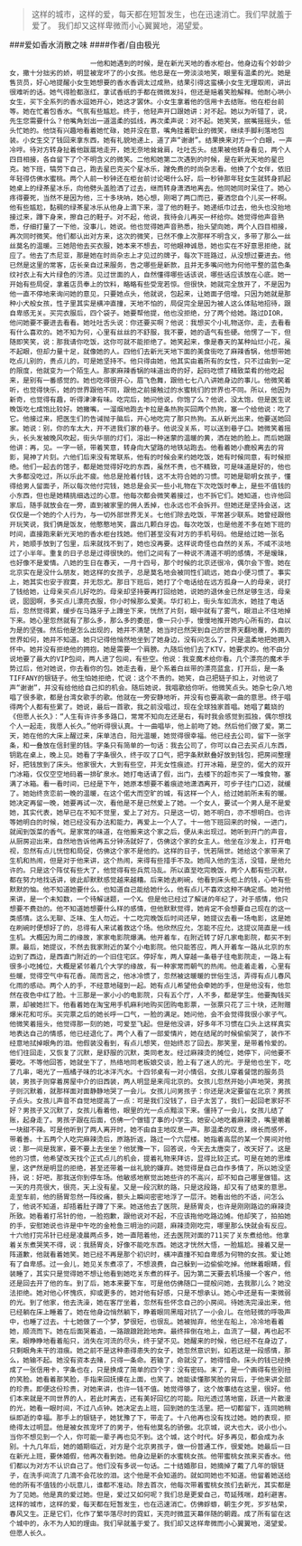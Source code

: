 > 这样的城市，这样的爱，每天都在短暂发生，也在迅速消亡。我们早就羞于爱了。 我们却又这样卑微而小心翼翼地，渴望爱。

###爱如香水消散之味
####作者/自由极光

						一他和她遇到的时候，是在新光天地的香水柜台。他身边有个妙龄少女，撒十分拙劣的娇，明显被宠坏了的小女孩。他总是在一旁淡淡地笑，眼里有温柔的光。她是售货员，好心地提醒小女生她想要的香水香调太过成熟，结果引得这蛮横小女生无理取闹，讲出很难听的话。她气得脸都涨红，拿试香纸的手都在微微发抖，但还是赔着笑脸解释。他耐心哄小女生，买下全系列的香水逗她开心，她这才罢休。小女生拿着他的信用卡去结账。他在柜台前等。她在忙着包香水。气氛有些尴尬。终于，他轻声开口跟她讲：对不起。她以为听错了，说，先生您需要什么？他嘴角划出一道温柔的弧线，再次柔声说：对不起。她笑笑，抿嘴摇摇头，低头忙她的。他饶有兴趣地看着她忙碌，她并没在意，嘴角挂着职业的微笑，继续手脚利落地包装。小女生交了钱回来拿东西，她有礼貌地递上，道了声“谢谢”。结果换来对方一个白眼，一声冷哼。待对方转身扯着他跋扈地走开，她无奈地耸耸肩，吐吐舌头。结果被他转身看见，两个人四目相接，各自留下了个不明含义的微笑。二他和她第二次遇到的时候，是在新光天地的星巴克。她下班，犒劳下自己，跑去星巴克买个星冰乐，蹭免费的时尚杂志看。他换了个女伴，依旧年轻得仿佛水蜜桃。两个人前一秒钟还在柜台前讨论喝什么好，后一秒钟那年轻女生就转身抓起她桌上的绿茶星冰乐，向他劈头盖脸洒了过去，继而转身潇洒地离去。他同她同时呆住了。她心疼得要死，当然不是因为他，三十多块呐，她心想，刚喝了两口而已，要洒您自个儿买一杯啊。他有些尴尬，黏稠的绿茶星冰乐从他身上滴下来，湿了他的鞋子。她递纸巾过去，他头也没抬地接过来，蹲下身来，擦自己的鞋子。对不起，他说，我待会儿再买一杯给你。她觉得他声音熟悉，仔细打量了一下他，没事儿，她说。他也觉得她声音熟悉，抬头望向她，两个人四目相接，再次同时微笑。他们都认出对方来，这次的微笑，已然不像上次那样不明含义，多带了那么一丝丝莫名的温暖。三她陪他去买衣服，她本来不想去，可他眼神诚恳，她也实在不好意思拒绝，就应了。他去了杰尼亚，那是她在时尚杂志上才见过的牌子，每次下班路过，从没想过要进去。他已然是这里的常客，店长亲自过来服务，告之哪些是新款，且并无多嘴问他为何他平整的蓝色条纹衬衣上有大片绿色的污渍。见过世面的人，自然懂得哪些话该说，哪些话应该放在心底。她一开始有些局促，拿着店员奉上的饮料，略略有些受宠若惊。但很快，她就完全放开了，不是因为他一直不停地来询问她的意见，只要她点头，他就说，包起来，让她面子倍增。只因为她就是那种小犬般女孩，性子里其实是横冲直撞，天地不怕的，局促完全是因为被人这么体贴地招待，跟自卑感无关。买完衣服后，四个袋子。她要帮他提，他也没拒绝，分了两个给她。路过DIOR，他问她要不要进去看看。她吐吐舌头说：你还要买啊？他说：我想买个小礼物送你，走，去看看有什么喜欢的。她不知为何，心里有丝丝的不舒服，我不要，她的语气有些硬。他愣了一下，但随即笑笑，说：那我请你吃饭，这你可就不能拒绝了。她笑起来，像是春天的某种灿烂小花，虽不起眼，但却力量十足，就像她的人。四他们去新光天地下面的美食街吃了麻辣香锅，他想带她吃点儿别的，贵点儿的，可是她坚持不。他只得由她，他其实由着所有的女性，只不过由到一定的限度，他就变为一个陌生人。那家麻辣香锅的味道出奇的好，起码吃惯了精致菜肴的他吃起来，是别有一番感觉的。她也吃得很开心，眉飞色舞，跟他七七八八讲她身边的事儿。他微笑着听，也觉得快乐，她的世界跟他不同，跟他之前接触过的水蜜桃们的世界也不同。所以，他因为新奇，也觉得有趣，听得津津有味。吃完后，她问他说，你饱了么？他说，没太饱，但是医生说晚饭吃七成饱比较好。她撇嘴，一溜烟地跑去卡拉是条热狗买回两个热狗，塞一个给他说：吃了它。他接过来，把医生们的告诫抛于脑后，开心地吃完了那只热狗。五从新光出来，他要送她回家。她说：别，你的车太大，开不进我们家的巷子。他说没关系，可以送到巷子口。她微笑着摇头，长头发被晚风吹起，街头华丽的灯们，溶出一种迷蒙的温暖的黄，洒在她的脸上。而后她跟他讲：再，见。一字一顿，带着笑意，转身向大望路的地铁站跑去。他看着她小鹿般离去的背影，晃神了片刻。六他们后来没有常联系，他有的时候会来约她吃饭，她有时候同意，有时候拒绝。他们一起去的馆子，都是她觉得好吃的东西，虽然不贵，也不精致，可是味道是好的，他也大多都没吃过，所以乐此不疲。他总是抢着付钱，这不太符合她的习惯。可她是聪明女孩子，懂得给男人留面子，所以每次他付完钱，她总是会买一些小礼物在下次吃饭时奉上，是些不值钱的小东西，但也是她精挑细选过的心意。他每次都会微笑着接过，也不拆它们。她知道，也许他回家后，随手就放会在一旁，直到被家里的佣人丢掉，也永远也不会拆开。但她还是坚持会送，这仅仅是一个她的个人行为，与一切外部世界无关。七他们除去吃饭，平常甚少联系。她曾经跟他开玩笑说，我们俩是饭友，他憨憨地笑，露出几颗白牙齿。每次吃饭，也是他差不多在她下班的时间，直接跑来新光天地的香水柜台找她。他们甚至没有对方的手机号码。他是给过她一张名片，她顺手放到了包里，后来就找不到了，她也没再要。这样说奇怪也自然的关系，不咸不淡地过了小半年。重复的日子总是过得很快的。他们之间有了一种说不清道不明的感情，不是暧昧，也好像不是爱情。八她的生日在春天，一月十四号，那个时候的北京还很冷，偶尔会下雪。她在北京实在是没什么朋友，她这样的女孩子，总是莫名地会被同性们疏远，她自小便习惯了。事实上，她其实也安于寂寞，并无怨尤。那日下班后，她打了个电话给在远方孤身一人的母亲，说打了钱给她，让母亲买点儿好吃的。母亲却坚持要再打回给她，说她的退休金已然足够生活，母亲说，囡囡啊，多买点儿漂亮衣服，你小时候那么爱美。华灯初上，街头车如流水，她挂了电话后，忽然觉得累，缓步在马路牙子上蹲坐下来，恍然了片刻，眼中就有了雾气，眼泪止不住地掉下来。她心里忽然就有了那么多，那么多的委屈，像一只小手，慢慢地推开她内心所有的，自以为是的坚强。然后他是怎么出现的，她并不清楚，她当时已然哭到自己的世界天翻地覆，外面的世界如何，她并不知道。她只记得他悄然地坐到了她身边，没有问怎么了，只是温柔地把她拥入怀中。她并没有拒绝他的拥抱，她是需要一个肩膀。九随后他们去了KTV，她要求的。他不由分说地要了最大的VIP包间，两人进了包间，有些空。他说：我变魔术给你看。几个漂亮的魔术手势过后，他对她说，你去看你的包。她走去看，是个系着白丝带的漂亮蓝盒，打开后，是一条TIFFANY的银链子。他生怕她拒绝，忙说：这个不贵的。她笑，自己把链子扣上，对他说了声“谢谢”，并没有给他给自己扣的机会。随后她说，我唱歌给你听。他微笑点头。她杂七杂八地唱了很多歌，都是台湾女歌手的歌。他就在一旁安静地听，并没有也要高歌一曲的意思。终于唱得两个人都有些累了。她说，最后一首歌，我之前没唱过，现在全球独家首唱。她唱了戴娆的《但愿人长久》：“人生有许许多多路口，常常不知向左还是右，有时我会感觉到孤独，偶尔想找个人一起走，我愿人长久。”他听得很认真。十一曲唱毕，他上前吻了她。然后他们做了爱。第二天，她在他的大床上醒过来，床单洁白，阳光温暖，她觉得很幸福。他已经去公司，留下一张字条，和一叠放在信封里的钱。字条只有简单的一句话：我去公司了，你可以自己去买点儿东西，钥匙在桌上，晚上见。她看了字条很久，终于叹了口气，把字条默默叠好放到钱包，把房间整理好，把钱放到了床头。他家很大，大到有些空，并无女性痕迹。打开冰箱，是空的，偌大的双开门冰箱，仅仅空空地码着一排矿泉水。她打电话请了假，出门，去楼下的超市买了一堆食物，塞满了冰箱。看一看时间，已经是下午，她原本想要不着痕迹地潇洒离开，可步子往门口迈，就缓了。她始终贪恋前一晚的温暖，在这个偌大而空旷的城，有这样一个人，给过她前所未有的暖。她决定再留一晚，她要再试一次，看他是不是已然爱上了她。一个女人，要试一个男人是不是爱她，其实代表，她早已在不知不觉里，爱上了对方。只是这一切，她不明白，亦不想明白。也许等她明白的时候，她已经没有办法和能力，再爱上一个人了。十一他下班回来的时候，一进门，就闻到饭菜的香气。是家常的味道，在他搬来这个家之后，便从未出现过。她听到开门的声音，从厨房迎出来，自然地告诉他再五分钟汤就好了，仿佛这个家的女主人。他坐在沙发上，打开电视，忽然有点儿恍惚和局促，仿佛这个家不是他的。这样的日子，恍若隔世。她给这个家带来了生机和热闹，但是对于他来讲，这个热闹，来得有些措手不及。她闯入他的生活，没错，是他允许的。只是这个阵仗有些大了，他觉得有些兵荒马乱。所以直至吃完晚饭，两个人都有些沉默，都在努力地找话讲，彼此却默默感觉越来越糟。后来她去刷碗，他看到床头柜上的钱，心中有些默默的恼。他不知道她要什么，也知道自己能给她什么，他有点儿不喜欢这种不确定感。她对他来讲，是一个未知数，一个待解谜题，一个X。但是他已经过了解谜的年纪了，对于感情，他只想要不费劲的。他不知道她想要什么样的感情，但他默默觉得，她肯定不会想要自己现在的这一类感情。这么无聊、乏味、生人勿近。十二吃完晚饭后时间还早，她提议去看一场电影，这是她在刷碗时便想好了的，总得有人来试着救这个场。他欣然应允，怎能不应允，这提议简直是一线生机。大概因为周二的缘故，家家电影院爆满。他开着车，在附近转了好几家电影院，都买不到票。最后，她提议，不然去我家附近的某个小电影院。他只能答应，两人开着车一路从北京的东边到了西边，是西直门附近的一个旧住宅区。停好车，两人穿越一条巷子往电影院走，一路上有很多小吃摊位，大概是紧邻着几个大学的缘故，有一种家常而朝气的热闹。他走着走着，心里有些暖，觉得空气中有花香。简而言之，他冰冷惯了，忽然被这暖暖的世俗生活，弄得有点儿春风化雨的感动。两个人的手，不经意地碰到一起。她有点儿希望他会牵她的手，但是他没有，他忽然在夜色中红了脸。十三那是一家小小的电影院，只有五个厅，人不多，都是学生。他要掏钱买票，却被她拦下。他看着她在淘宝用手机麻利地购买团购电影票，一张票只花了三十块，还附赠爆米花和可乐。买完票之后的她长呼一口气，一脸的满足。她问他，会不会觉得我很小家子气。他微笑着摇头，他觉得那一刻的她，可爱至飞起。但是他没讲，好多年不习惯在口头上这样真实地表达自己的情感，他已经退化了。两个人看了一部爱情片，她在结尾的时候偷偷哭了，装作不经意地拭掉眼角的泪。他假装没看到，有点儿想笑，但始终忍了回去。那笑里，是带着怜爱的。他们往回走，又恢复了沉默，是舒服的沉默，类同老友。经过麻辣烫的摊位，她停下，问他要不要吃。不等他回答，她就坐下了，热络地同老板娘交谈，脸上有了迷人的光。于是他也坐下，吃了几串，喝光了一瓶橘子味的北冰洋汽水。十四邻桌有一对小情侣，女孩儿穿着餐馆的服务员装，男孩子则穿着房屋中介的旧西装，两人明显是来闯北京的。女孩儿忽然开始小声地哭，男孩子则沉默着，就那样面对面静静地哭了一会儿。女孩儿问男孩子：你还是决定要留在北京？男孩子点头。女孩儿声音不自觉地提高了一点：可是我们没钱了，日子太苦了，我们一起回老家好不好？男孩子又沉默了，女孩儿看着他，眼里的光一点点黯淡下来。僵持了一会儿，女孩儿结了账，起身走了。男孩子跟在后面，仿佛一个做错了事的小学生。她安心地吃着麻辣烫，嘴里嚼着一块甜不辣。可是他听到了两人离开时，她不由自主地叹息一声。那温柔的叹息，绵长而感怀，带着善。十五两个人吃完麻辣烫后，原路折返，路过一个六层楼。她指着高层的某一个房间对他说：那一间是我家，要不要上去坐坐？他犹豫一下，回答说，今天去太唐突了，改天好了。这是他的习惯，他希望改天找个正式点儿的机会，提着礼物来拜访，显得比较正式。可是在她的思维里，这俨然是明显的拒绝，甚至还带着一丝礼貌的嫌弃。她觉得是自己自作多情了，所以她没坚持，说：好吧，那我送你到停车场。他敏感地察觉出她些许的不高兴，却不知自己哪里做错。这一天的月亮很大，很亮，天上没有星。又是一段沉默的路，只是这段路，却又有了结束的意思。走至车前，他的肠胃忽然一阵绞痛，额头上瞬间密密地浮了一层汗。她看出他的不适，问怎么了，他说不知道，却捂着肚子蹲了下来。她送他去了医院，是肠胃炎，也许是刚刚路边的麻辣烫所致。她看着打吊针的他，一脸抱歉，跟他说对不起，不应该拖他吃路边摊。他却笑了，拍拍她的手，安慰她说也许是中午吃的金枪鱼三明治的问题，麻辣烫刚吃完，哪里那么快就会有反应。十六他打完吊针已经是凌晨两点多，她一直陪着他，还去医院对面的711买了关东煮给他。他拿着关东煮哭笑不得，说：我肠胃炎，好像不能吃东西。她这才恍然大悟，一脸尴尬。接着又是一阵道歉，他就看着她笑。她已经不再是那个初识时，横冲直撞不知自卑感为何物的女孩。爱让她有了自卑感。过一会儿，她见关东煮凉了，不想浪费，自己躲到一边偷偷吃掉。他眯着眼睛，假装睡了，其实只是觉得她不想让他看到她吃关东煮的样子。因为第二天要去机场接一个客户，他还是回去开了他的车。到了后，她本来要下车，可是他仿佛随口一提般问她，去我那儿么？她没法拒绝。她对他心怀愧疚，抑或更多的，她对他有好感，只是不想承认。她心中还是有一束微弱的光。到了他家，他去洗澡，她在客厅坐着，忽然有些怀念自己的小房间。待她洗完澡出来，他已经躺在床上睡着了。她在他身边悄然躺下，睁着眼同黑暗对抗了一小会儿。在他轻微的呼吸声中，也睡了过去。十七她做了一个梦，梦很短，也很乱。她被抛弃，他坐在船上，冷冷地看着她，顺流而下。她在后面哭着追，一路踉踉跄跄地奔。最终摔倒在地上，血流了一腿，再也起不来。眼睁睁地看着船只，消失在河流的尽头，终于望不见。她醒来的时候，他已经不在身边了，只剩眼角未干的泪痕。她之前不是这种患得患失的女子，她忽然意识到，如若这是一段感情，那么，她输不起。她没有资本去赌，只得一条命。若输了，命就没了，她得惜命。床头的钱已经换成了一张信用卡，字条也在，只是换成了简单的四个字：没有密码。末了，是一个画得有些别扭的笑脸。她看着那笑脸，手指来回抚摸在上面，也笑了。她能读懂那笑脸的背后，于他来讲全部的珍贵。即便这份珍贵，对她来讲，也许一钱不值。她觉得够了，这个故事结在这里，很好。他们本来就是不同世界的人，若此时离去，还有美好回忆的可能。阳光透过落地窗，跃进一片散漫的光，她看一眼时间，不过八点钟。她决定去上班，回到她的生活里。把一切都留下，连同她稍纵即逝的幸福。那手上的银链子，她犹豫了下，带走了。十八他再也没有找过她。她的表现，拒绝得太过明显。他是被女孩宠坏了的男子，他有他莫名的骄傲。北京城，说大也大，说小也小。当你不想见到一个人，你可能一辈子再也见不到。这个城，这个时代。好多再见，都会成为永别。十九几年后，她的婚期临近，对方是个北京男孩子，做一份普通工作，很爱她。她最后一日在新光上班，要休婚假，他再次看到她。他身边是新的水蜜桃女孩。他带蜜桃女孩来买香水。他们都以为对方不认识自己了。他们没有多说一句话。二十结婚那日，她摘掉了戴了几年的银链子，在洗手间流了几滴不会花妆的泪。这个他是不会知道的。就如同她也不知道。他留着她送给他的所有不值钱的小玩意儿，谁都不准动。除去首次，他每次带着蜜桃女孩们去新光，其实都是为了见她。他是真的爱过她。但是，爱过又如何呢？我们总是更爱自己，苟延残喘，趋利避害。这样的城市，这样的爱，每天都在短暂发生，也在迅速消亡。仿佛蜉蝣，朝生夕死，岁岁枯荣，春风又生。正是它们，化作了繁华落尽时的霓虹，天亮时微蓝天幕伴随的朝霞。成了所有留在这个城中的，永不为人知的理由。我们早就羞于爱了。我们却又这样卑微而小心翼翼地，渴望爱。但愿人长久。			  		